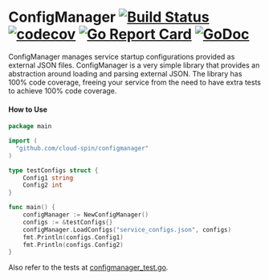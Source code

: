 # ConfigManager [![Build Status](https://travis-ci.com/cloud-spin/configmanager.svg?branch=master)](https://travis-ci.com/cloud-spin/configmanager) [![codecov](https://codecov.io/gh/cloud-spin/configmanager/branch/master/graph/badge.svg)](https://codecov.io/gh/cloud-spin/configmanager) [![Go Report Card](https://goreportcard.com/badge/github.com/cloud-spin/configmanager)](https://goreportcard.com/report/github.com/cloud-spin/configmanager)  [![GoDoc](https://godoc.org/github.com/cloud-spin/configmanager?status.svg)](https://godoc.org/github.com/cloud-spin/configmanager)

ConfigManager manages service startup configurations provided as external JSON files. ConfigManager is a very simple library that provides an abstraction around loading and parsing external JSON. The library has 100% code coverage, freeing your service from the need to have extra tests to achieve 100% code coverage.

#### How to Use

```go
package main

import (
  "github.com/cloud-spin/configmanager"
)

type testConfigs struct {
	Config1 string
	Config2 int
}

func main() {
	configManager := NewConfigManager()
	configs := &testConfigs{}
	configManager.LoadConfigs("service_configs.json", configs)
	fmt.Println(configs.Config1)
	fmt.Println(configs.Config2)
}
```

Also refer to the tests at [configmanager_test.go](configmanager_test.go).
